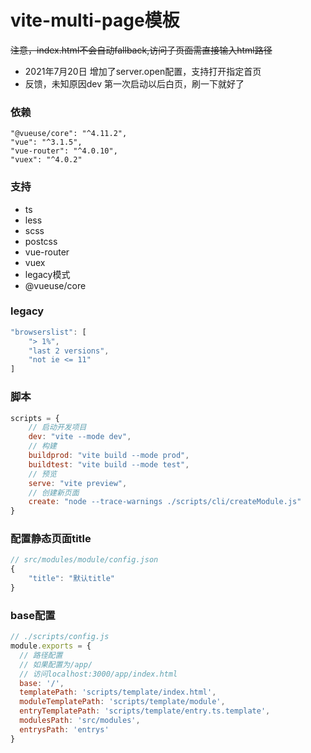 # vite-multi-page模板

<del>注意，index.html不会自动fallback,访问子页面需直接输入html路径</del>

+ 2021年7月20日 增加了server.open配置，支持打开指定首页
+ 反馈，未知原因dev 第一次启动以后白页，刷一下就好了

### 依赖

```
"@vueuse/core": "^4.11.2",
"vue": "^3.1.5",
"vue-router": "^4.0.10",
"vuex": "^4.0.2"
```

### 支持

+ ts
+ less
+ scss
+ postcss
+ vue-router
+ vuex
+ legacy模式
+ @vueuse/core

### legacy

```javascript
"browserslist": [
    "> 1%",
    "last 2 versions",
    "not ie <= 11"
]
```

### 脚本

```javascript
scripts = {
    // 启动开发项目
    dev: "vite --mode dev",
    // 构建
    buildprod: "vite build --mode prod",
    buildtest: "vite build --mode test",
    // 预览
    serve: "vite preview",
    // 创建新页面
    create: "node --trace-warnings ./scripts/cli/createModule.js"
}
```

### 配置静态页面title

```javascript
// src/modules/module/config.json
{
    "title": "默认title"
}
```

### base配置

```javascript
// ./scripts/config.js
module.exports = {
  // 路径配置
  // 如果配置为/app/
  // 访问localhost:3000/app/index.html
  base: '/',
  templatePath: 'scripts/template/index.html',
  moduleTemplatePath: 'scripts/template/module',
  entryTemplatePath: 'scripts/template/entry.ts.template',
  modulesPath: 'src/modules',
  entrysPath: 'entrys'
}
```
